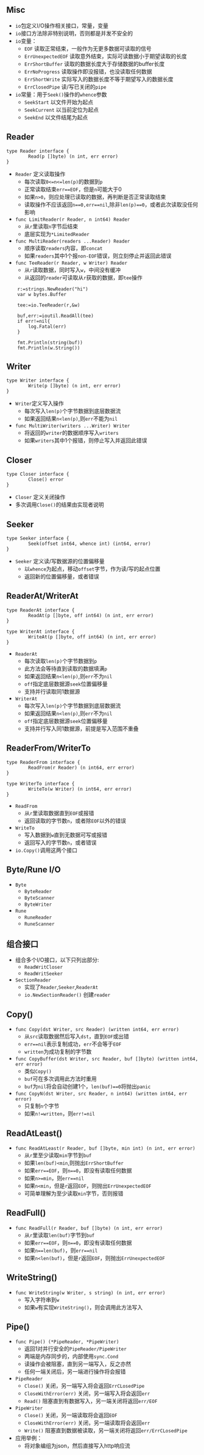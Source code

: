 ## Misc
- `io`包定义I/O操作相关接口，常量，变量
- `io`接口方法除非特别说明，否则都是并发不安全的
- `io`变量： 
    - `EOF` 读取正常结束，一般作为无更多数据可读取的信号
    - `ErrUnexpectedEOF` 读取意外结束，实际可读数据小于期望读取的长度
    - `ErrShortBuffer`   读取的数据长度大于存储数据的buffer长度
    - `ErrNoProgress`    读取操作即没报错，也没读取任何数据
    - `ErrShortWrite`    实际写入的数据长度不等于期望写入的数据长度
    - `ErrClosedPipe`    读/写已关闭的`pipe`
- `io`常量：用于`Seek()`操作的`whence`参数
    - `SeekStart`    以文件开始为起点
    - `SeekCurrent`  以当前定位为起点
    - `SeekEnd`      以文件结尾为起点

## Reader
```
type Reader interface {
        Read(p []byte) (n int, err error)
}
```
- `Reader` 定义读取操作
    - 每次读取`0<=n<=len(p)`的数据到`p`
    - 正常读取结束`err==EOF`，但是`n`可能大于0    
    - 如果`n>0`，则应处理已读取的数据，再判断是否正常读取结束
    - 读取操作不应该返回`n==0,err==nil`,除非`len(p)==0`，或者此次读取没任何影响
- `func LimitReader(r Reader, n int64) Reader`
    - 从`r`里读取`n`字节后结束 
    - 底层实现为`*LimitedReader`
- `func MultiReader(readers ...Reader) Reader`
    - 顺序读取`readers`内容，即`concat`
    - 如果`readers`其中1个报`non-EOF`错误，则立刻停止并返回此错误
- `func TeeReader(r Reader, w Writer) Reader`
    - 从`r`读取数据，同时写入`w`，中间没有缓冲
    - 从返回的`reader`可读取从`r`获取的数据，即`tee`操作
```
	r:=strings.NewReader("hi")
	var w bytes.Buffer

	tee:=io.TeeReader(r,&w)

	buf,err:=ioutil.ReadAll(tee)
	if err!=nil{
		log.Fatal(err)
	}

	fmt.Println(string(buf))
	fmt.Println(w.String())
```

## Writer
```
type Writer interface {
        Write(p []byte) (n int, err error)
}
```
- `Writer`定义写入操作
    - 每次写入`len(p)`个字节数据到底层数据流
    - 如果返回结果`n<len(p)`,则`err`不能为`nil`
- `func MultiWriter(writers ...Writer) Writer`
    - 将返回的`writer`的数据顺序写入`writers`
    - 如果`writers`其中1个报错，则停止写入并返回此错误

## Closer
```
type Closer interface {
        Close() error
}
```
- `Closer` 定义关闭操作
- 多次调用`Close()`的结果由实现者说明

## Seeker
```
type Seeker interface {
        Seek(offset int64, whence int) (int64, error)
}
```
- `Seeker` 定义读/写数据源的位置偏移量
    - 以`whence`为起点，移动`offset`字节，作为读/写的起点位置
    - 返回新的位置偏移量，或者错误

## ReaderAt/WriterAt
```
type ReaderAt interface {
        ReadAt(p []byte, off int64) (n int, err error)
}

type WriterAt interface {
        WriteAt(p []byte, off int64) (n int, err error)
}
```
- `ReaderAt`
    - 每次读取`len(p)`个字节数据到`p`
    - 此方法会等待直到读取的数据填满`p`
    - 如果返回结果`n<len(p)`,则`err`不为`nil`
    - `off`指定底层数据源`seek`位置偏移量
    - 支持并行读取同1数据源
- `WriterAt`
    - 每次写入`len(p)`个字节数据到底层数据流
    - 如果返回结果`n<len(p)`,则`err`不为`nil`
    - `off`指定底层数据源`seek`位置偏移量
    - 支持并行写入同1数据源，前提是写入范围不重叠

## ReaderFrom/WriterTo
```
type ReaderFrom interface {
        ReadFrom(r Reader) (n int64, err error)
}

type WriterTo interface {
        WriteTo(w Writer) (n int64, err error)
}
```
- `ReadFrom`
    - 从`r`里读取数据直到`EOF`或报错
    - 返回读取的字节数`n`，或者除`EOF`以外的错误
- `WriteTo`
    - 写入数据到`w`直到无数据可写或报错
    - 返回写入的字节数`n`，或者错误
- `io.Copy()`调用这两个接口

## Byte/Rune I/O
- `Byte`
    - `ByteReader`
    - `ByteScanner`
    - `ByteWriter`
- `Rune`
    - `RuneReader`
    - `RuneScanner`

## 组合接口
- 组合多个I/O接口，以下只列出部分:
    - `ReadWritCloser`
    - `ReadWritSeeker`
- `SectionReader`
    - 实现了`Reader`,`Seeker`,`ReaderAt` 
    - `io.NewSectionReader()` 创建`reader`

## Copy()
- `func Copy(dst Writer, src Reader) (written int64, err error)`
    - 从`src`读取数据然后写入`dst`，直到`EOF`或出错
    - `err==nil`表示复制成功，`err`不会等于`EOF`
    - `written`为成功复制的字节数
- `func CopyBuffer(dst Writer, src Reader, buf []byte) (written int64, err error)`
    - 类似`Copy()`
    - `buf`可在多次调用此方法时重用
    - `buf`为`nil`将会自动创建1个，`len(buf)==0`将抛出`panic`
- `func CopyN(dst Writer, src Reader, n int64) (written int64, err error)`
    - 只复制`n`个字节
    - 如果`n!=written`，则`err!=nil`

## ReadAtLeast()
- `func ReadAtLeast(r Reader, buf []byte, min int) (n int, err error)`
    - 从`r`里至少读取`min`字节到`buf`
    - 如果`len(buf)<min`,则抛出`ErrShortBuffer`
    - 如果`err==EOF`，则`n==0`，即没有读取任何数据
    - 如果`n>=min`，则`err==nil`
    - 如果`n<min`，但是`r`返回`EOF`，则抛出`ErrUnexpectedEOF`
    - 可简单理解为至少读取`min`字节，否则报错

## ReadFull()
- `func ReadFull(r Reader, buf []byte) (n int, err error)`
    - 从`r`里读取`len(buf)`字节到`buf` 
    - 如果`err==EOF`，则`n==0`，即没有读取任何数据
    - 如果`n==len(buf)`，则`err==nil`
    - 如果`n<len(buf)`，但是`r`返回`EOF`，则抛出`ErrUnexpectedEOF`

## WriteString()
- `func WriteString(w Writer, s string) (n int, err error)`
    - 写入字符串到`w`
    - 如果`w`有实现`WriteString()`，则会调用此方法写入

## Pipe()
- `func Pipe() (*PipeReader, *PipeWriter)`
    - 返回1对并行安全的`PipeReader/PipeWriter` 
    - 两端是内存同步的，内部使用`sync.Cond`
    - 读操作会被阻塞，直到另一端写入，反之亦然
    - 任何一端关闭后，另一端进行操作将会报错
- `PipeReader`
    - `Close()`             关闭，另一端写入将会返回`ErrCLosedPipe`
    - `CloseWithError(err)` 关闭，另一端写入将会返回`err`
    - `Read()`  阻塞直到有数据写入，另一端关闭将返回`err/EOF`
- `PipeWriter`
    - `Close()`             关闭，另一端读取将会返回`EOF`
    - `CloseWithError(err)` 关闭，另一端读取将会返回`err`
    - `Write()`  阻塞直到数据被读取，另一端关闭将返回`err/ErrCLosedPipe` 
- 应用举例：
    - 将对象编组为json，然后直接写入http响应流 